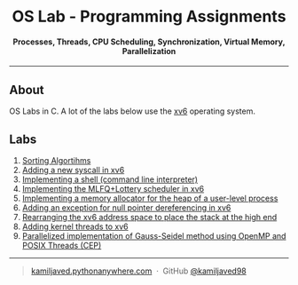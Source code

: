 <h1 align="center">
  <br>
  OS Lab - Programming Assignments
  <br>
</h1>

<h4 align="center">Processes, Threads, CPU Scheduling, Synchronization, Virtual Memory, Parallelization</h4>

<hr>

## About

OS Labs in C. A lot of the labs below use the <a href="https://github.com/mit-pdos/xv6-public">xv6</a> operating system. 

## Labs

1. <a href="https://docs.google.com/viewer?url=https://github.com/kamiljaved98/OS-Lab/raw/master/lab1/manual.pdf">Sorting Algortihms</a>
2. <a href="https://docs.google.com/viewer?url=https://github.com/kamiljaved98/OS-Lab/raw/master/lab2/manual.pdf">Adding a new syscall in xv6
3. <a href="https://docs.google.com/viewer?url=https://github.com/kamiljaved98/OS-Lab/raw/master/lab3/manual.pdf">Implementing a shell (command line interpreter)</a>
4. <a href="https://docs.google.com/viewer?url=https://github.com/kamiljaved98/OS-Lab/raw/master/lab4/manual.pdf">Implementing the MLFQ+Lottery scheduler in xv6</a>
5. <a href="https://docs.google.com/viewer?url=https://github.com/kamiljaved98/OS-Lab/raw/master/lab5/manual.pdf">Implementing a memory allocator for the heap of a user-level process</a>
6. <a href="https://docs.google.com/viewer?url=https://github.com/kamiljaved98/OS-Lab/raw/master/lab6/manual.pdf">Adding an exception for null pointer dereferencing in xv6</a>
7. <a href="https://docs.google.com/viewer?url=https://github.com/kamiljaved98/OS-Lab/raw/master/lab7/manual.pdf">Rearranging the xv6 address space to place the stack at the high end</a>
8. <a href="https://docs.google.com/viewer?url=https://github.com/kamiljaved98/OS-Lab/raw/master/lab8/lab8.rtf">Adding kernel threads to xv6</a>
9. <a href="https://docs.google.com/viewer?url=https://github.com/kamiljaved98/OS-Lab/raw/master/lab9_CEP/report.pdf">Parallelized implementation of Gauss-Seidel method using OpenMP and POSIX Threads (CEP)</a>

---

> [kamiljaved.pythonanywhere.com](https://kamiljaved.pythonanywhere.com/) &nbsp;&middot;&nbsp;
> GitHub [@kamiljaved98](https://github.com/kamiljaved98)
